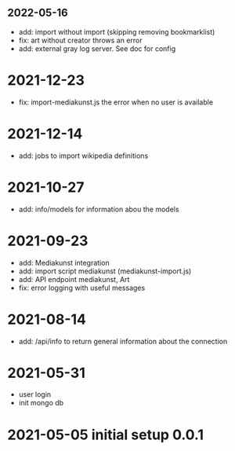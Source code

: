 
## 2022-05-16
- add: import without import (skipping removing bookmarklist)
- fix: art without creator throws an error
- add: external gray log server. See doc for config

# 2021-12-23
- fix: import-mediakunst.js the error when no user is available

# 2021-12-14
- add: jobs to import wikipedia definitions

# 2021-10-27
- add: info/models for information abou the models

# 2021-09-23
- add: Mediakunst integration
- add: import script mediakunst (mediakunst-import.js)
- add: API endpoint mediakunst, Art  
- fix: error logging with useful messages

# 2021-08-14
- add: /api/info to return general information about the connection

# 2021-05-31 
- user login
- init mongo db

# 2021-05-05 initial setup 0.0.1
